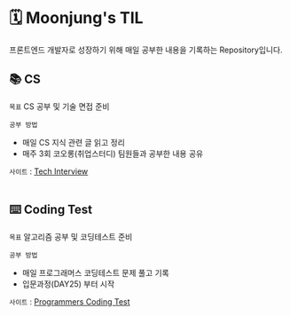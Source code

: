 # 🗓 Moonjung's TIL
프론트엔드 개발자로 성장하기 위해 매일 공부한 내용을 기록하는 Repository입니다.

## 📚 CS 
`목표`
CS 공부 및 기술 면접 준비

`공부 방법`
- 매일 CS 지식 관련 글 읽고 정리
- 매주 3회 코오롱(취업스터디) 팀원들과 공부한 내용 공유

`사이트` : [Tech Interview](https://gyoogle.dev/blog/guide/%EB%A9%B4%EC%A0%91%20%EC%A4%80%EB%B9%84.html)
<br><br>
## ⌨️ Coding Test
`목표`
알고리즘 공부 및 코딩테스트 준비

`공부 방법`
- 매일 프로그래머스 코딩테스트 문제 풀고 기록
- 입문과정(DAY25) 부터 시작

`사이트` : [Programmers Coding Test](https://school.programmers.co.kr/learn/challenges/beginner?order=acceptance_desc)
